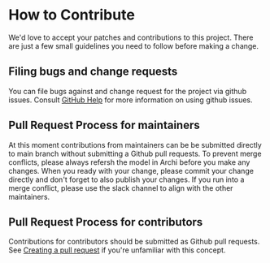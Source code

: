 <!--
SPDX-FileCopyrightText: 2017-2022 Contributors to the lfenergyarchitecturemodel project

SPDX-License-Identifier: CC-BY-4.0
-->

# How to Contribute

We'd love to accept your patches and contributions to this project. There are just a few small guidelines you need to follow before making a change.


## Filing bugs and change requests

You can file bugs against and change request for the project via github issues. Consult [GitHub Help](https://docs.github.com/en/free-pro-team@latest/github/managing-your-work-on-github/creating-an-issue) for more information on using github issues.

## Pull Request Process for maintainers
At this moment contributions from maintainers can be be submitted directly to main branch without submitting a Github pull requests. To prevent merge conflicts, please always refersh the model in Archi before you make any changes. When you ready with your change, please commit your change directly and don't forget to also publish your changes. If you run into a merge conflict, please use the slack channel to align with the other maintainers. 

## Pull Request Process for contributors
Contributions for contributors should be submitted as Github pull requests. See [Creating a pull request](https://docs.github.com/en/github/collaborating-with-issues-and-pull-requests/creating-a-pull-request) if you're unfamiliar with this concept.
